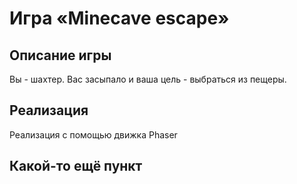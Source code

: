 # Игра «Minecave escape»

## Описание игры
Вы - шахтер. Вас засыпало и ваша цель - выбраться из пещеры.

## Реализация
Реализация с помощью движка Phaser

## Какой-то ещё пункт
